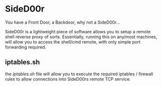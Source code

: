 # SideD00r
You have a Front Door, a Backdoor, why not a SideD00r...

SideD00r is a lightweight piece of software allows you to setup a remote shell reverse proxy of sorts. Essentially, running this on any/most machines, will allow you to access the shell/cmd remote, with only simple port forwarding required.


## iptables.sh
the *iptables.sh* file will allow you to execute the required iptables / firewall rules to allow connections into SideD00rs remote TCP service.
